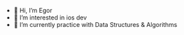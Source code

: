 - 👋 Hi, I’m Egor
- 👀 I’m interested in ios dev
- 🌱 I’m currently practice with Data Structures & Algorithms
